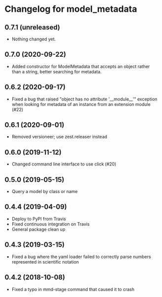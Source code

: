 # Changelog for model_metadata

## 0.7.1 (unreleased)

- Nothing changed yet.

## 0.7.0 (2020-09-22)

- Added constructor for ModelMetadata that accepts an object rather than
  a string, better searching for metadata.

## 0.6.2 (2020-09-17)

- Fixed a bug that raised "object has no attribute '\_\_module\_\_'"
  exception when looking for metadata of an instance from an
  extension module (#22)

## 0.6.1 (2020-09-01)

- Removed versioneer; use zest.releaser instead

## 0.6.0 (2019-11-12)

- Changed command line interface to use click (#20)

## 0.5.0 (2019-05-15)

- Query a model by class or name

## 0.4.4 (2019-04-09)

- Deploy to PyPI from Travis
- Fixed continuous integration on Travis
- General package clean up

## 0.4.3 (2019-03-15)

- Fixed a bug where the yaml loader failed to correctly parse
  numbers represented in scientific notation

## 0.4.2 (2018-10-08)

- Fixed a typo in mmd-stage command that caused it to crash
